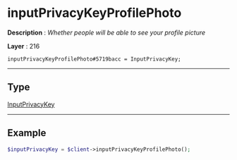 # inputPrivacyKeyProfilePhoto

**Description** : *Whether people will be able to see your profile picture*

**Layer** : 216

```tl
inputPrivacyKeyProfilePhoto#5719bacc = InputPrivacyKey;
```

---

## Type

[InputPrivacyKey](type/InputPrivacyKey)

---

## Example

```php
$inputPrivacyKey = $client->inputPrivacyKeyProfilePhoto();
```